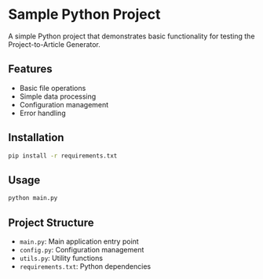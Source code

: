 # Sample Python Project

A simple Python project that demonstrates basic functionality for testing the Project-to-Article Generator.

## Features

- Basic file operations
- Simple data processing
- Configuration management
- Error handling

## Installation

```bash
pip install -r requirements.txt
```

## Usage

```bash
python main.py
```

## Project Structure

- `main.py`: Main application entry point
- `config.py`: Configuration management
- `utils.py`: Utility functions
- `requirements.txt`: Python dependencies 